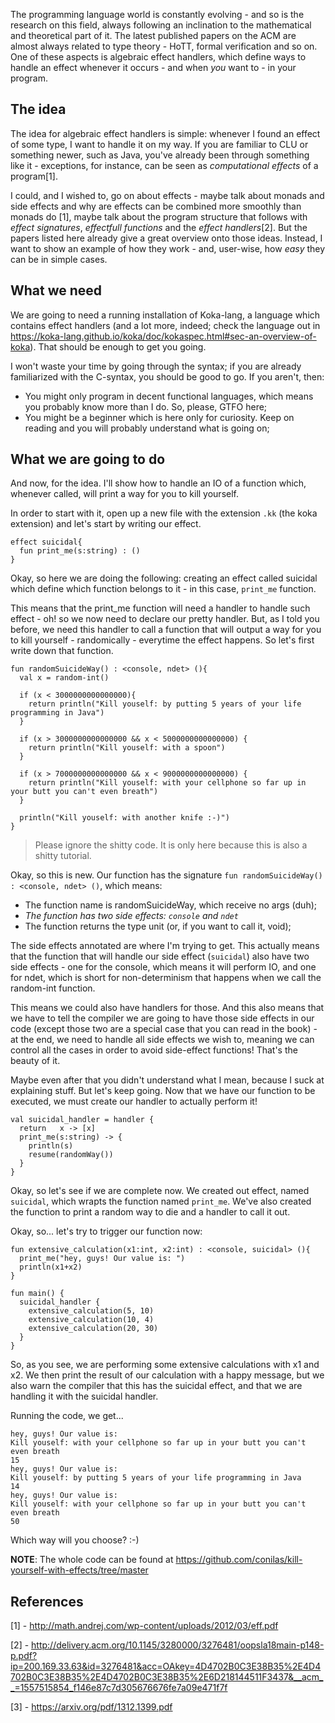 The programming language world is constantly evolving - and so is the research on this field, always following an inclination to the mathematical and theoretical part of it. The latest published papers on the ACM are almost always related to type theory - HoTT, formal verification and so on. One of these aspects is algebraic effect handlers, which define ways to handle an effect whenever it occurs - and when *you* want to - in your program.

## The idea 

The idea for algebraic effect handlers is simple: whenever I found an effect of some type, I want to handle it on my way. If you are familiar to CLU or something newer, such as Java, you've already been through something like it - exceptions, for instance, can be seen as *computational effects* of a program[1]. 

I could, and I wished to, go on about effects - maybe talk about monads and side effects and why are effects can be combined more smoothly than monads do [1], maybe talk about the program structure that follows with *effect signatures*, *effectfull functions* and the *effect handlers*[2].  But the papers listed here already give a great overview onto those ideas. Instead, I want to show an example of how they work - and, user-wise, how *easy* they can be in simple cases.

## What we need

We are going to need a running installation of Koka-lang, a language which contains effect handlers (and a lot more, indeed; check the language out in https://koka-lang.github.io/koka/doc/kokaspec.html#sec-an-overview-of-koka). That should be enough to get you going.

I won't waste your time by going through the syntax; if you are already familiarized with the C-syntax, you should be good to go. If you aren't, then:

* You might only program in decent functional languages, which means you probably know more than I do. So, please, GTFO here;
* You might be a beginner which is here only for curiosity. Keep on reading and you will probably understand what is going on;

## What we are going to do

And now, for the idea. I'll show how to handle an IO of a function which, whenever called, will print a way for you to kill yourself.

In order to start with it, open up a new file with the extension ```.kk``` (the koka extension) and let's start by writing our effect.

```koka
effect suicidal{
  fun print_me(s:string) : ()
}
```

Okay, so here we are doing the following: creating an effect called suicidal which define which function belongs to it - in this case, ```print_me``` function. 

This means that the print_me function will need a handler to handle such effect - oh! so we now need to declare our pretty handler. But, as I told you before, we need this handler to call a function that will output a way for you to kill yourself - randomically - everytime the effect happens. So let's first write down that function.

```koka
fun randomSuicideWay() : <console, ndet> (){
  val x = random-int()

  if (x < 3000000000000000){
    return println("Kill youself: by putting 5 years of your life programming in Java")
  }

  if (x > 3000000000000000 && x < 5000000000000000) {
    return println("Kill youself: with a spoon")
  }

  if (x > 7000000000000000 && x < 9000000000000000) {
    return println("Kill youself: with your cellphone so far up in your butt you can't even breath")
  }

  println("Kill youself: with another knife :-)")
}
```

> Please ignore the shitty code. It is only here because this is also a shitty tutorial.

Okay, so this is new. Our function has the signature ```fun randomSuicideWay() : <console, ndet> ()```, which means:

* The function name is randomSuicideWay, which receive no args (duh);
* *The function has two side effects: ```console``` and ```ndet```*
* The function returns the type unit (or, if you want to call it, void);

The side effects annotated are where I'm trying to get. This actually means that the function that will handle our side effect (```suicidal```) also have two side effects - one for the console, which means it will perform IO, and one for ndet, which is short for non-determinism that happens when we call the random-int function. 

This means we could also have handlers for those. And this also means that we have to tell the compiler we are going to have those side effects in our code (except those two are a special case that you can read in the book) - at the end, we need to handle all side effects we wish to, meaning we can control all the cases in order to avoid side-effect functions! That's the beauty of it.

Maybe even after that you didn't understand what I mean, because I suck at explaining stuff. But let's keep going. Now that we have our function to be executed, we must create our handler to actually perform it!

```koka
val suicidal_handler = handler {
  return   x -> [x]
  print_me(s:string) -> {
    println(s)
    resume(randomWay())
  }
}
```

Okay, so let's see if we are complete now. We created out effect, named ```suicidal```, which wrapts the function named ```print_me```. We've also created the function to print a random way to die and a handler to call it out. 

Okay, so... let's try to trigger our function now:

```koka
fun extensive_calculation(x1:int, x2:int) : <console, suicidal> (){
  print_me("hey, guys! Our value is: ")
  println(x1+x2)
}

fun main() {
  suicidal_handler {
    extensive_calculation(5, 10)
    extensive_calculation(10, 4)
    extensive_calculation(20, 30)
  }
}
```

So, as you see, we are performing some extensive calculations with x1 and x2. We then print the result of our calculation with a happy message, but we also warn the compiler that this has the suicidal effect, and that we are handling it with the suicidal handler.

Running the code, we get...

```koka
hey, guys! Our value is: 
Kill youself: with your cellphone so far up in your butt you can't even breath
15
hey, guys! Our value is: 
Kill youself: by putting 5 years of your life programming in Java
14
hey, guys! Our value is: 
Kill youself: with your cellphone so far up in your butt you can't even breath
50
```

Which way will you choose? :-)

**NOTE**: The whole code can be found at https://github.com/conilas/kill-yourself-with-effects/tree/master

## References

[1] - http://math.andrej.com/wp-content/uploads/2012/03/eff.pdf

[2] - http://delivery.acm.org/10.1145/3280000/3276481/oopsla18main-p148-p.pdf?ip=200.169.33.63&id=3276481&acc=OAkey=4D4702B0C3E38B35%2E4D4702B0C3E38B35%2E4D4702B0C3E38B35%2E6D218144511F3437&__acm__=1557515854_f146e87c7d305676676fe7a09e471f7f

[3] - https://arxiv.org/pdf/1312.1399.pdf

